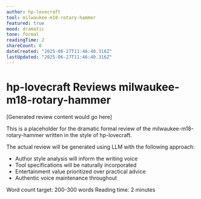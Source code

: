 ```yaml
---
author: hp-lovecraft
tool: milwaukee-m18-rotary-hammer
featured: true
mood: dramatic
tone: formal
readingTime: 2
shareCount: 0
dateCreated: "2025-06-27T11:46:40.316Z"
lastUpdated: "2025-06-27T11:46:40.316Z"
---
```


# hp-lovecraft Reviews milwaukee-m18-rotary-hammer

[Generated review content would go here]

This is a placeholder for the dramatic formal review of the milwaukee-m18-rotary-hammer written in the style of hp-lovecraft.

The actual review will be generated using LLM with the following approach:

- Author style analysis will inform the writing voice
- Tool specifications will be naturally incorporated
- Entertainment value prioritized over practical advice
- Authentic voice maintenance throughout

Word count target: 200-300 words
Reading time: 2 minutes

